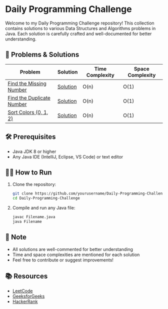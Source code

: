 # Daily Programming Challenge

Welcome to my Daily Programming Challenge repository! This collection contains solutions to various Data Structures and Algorithms problems in Java. Each solution is carefully crafted and well-documented for better understanding.

## 🚀 Problems & Solutions

| Problem | Solution | Time Complexity | Space Complexity |
|---------|----------|-----------------|------------------|
| [Find the Missing Number](https://leetcode.com/problems/missing-number/) | [Solution](FindMissingNumber.java) | O(n) | O(1) |
| [Find the Duplicate Number](https://leetcode.com/problems/find-the-duplicate-number/) | [Solution](FindDuplicateNumber.java) | O(n) | O(1) |
| [Sort Colors (0, 1, 2)](https://leetcode.com/problems/sort-colors/) | [Solution](Sort012.java) | O(n) | O(1) |

## 🛠️ Prerequisites

- Java JDK 8 or higher
- Any Java IDE (IntelliJ, Eclipse, VS Code) or text editor

## 🏃‍♂️ How to Run

1. Clone the repository:
   ```bash
   git clone https://github.com/yourusername/Daily-Programming-Challenge.git
   cd Daily-Programming-Challenge
   ```

2. Compile and run any Java file:
   ```bash
   javac Filename.java
   java Filename
   ```

## 📝 Note
- All solutions are well-commented for better understanding
- Time and space complexities are mentioned for each solution
- Feel free to contribute or suggest improvements!

## 📚 Resources
- [LeetCode](https://leetcode.com/)
- [GeeksforGeeks](https://www.geeksforgeeks.org/)
- [HackerRank](https://www.hackerrank.com/)